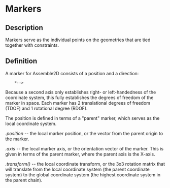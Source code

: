 # Markers

## Description

Markers serve as the individual points on the geometries that are tied together with constraints.

## Definition

A marker for Assemble2D consists of a position and a direction:

        *-->

Because a second axis only establishes right- or left-handedness of the coordinate system, this fully establishes the degrees of freedom of the marker in space. Each marker has 2 translational degrees of freedom (TDOF) and 1 rotational degree (RDOF).

The position is defined in terms of a "parent" marker, which serves as the local coordinate system. 

*.position* -- the local marker position, or the vector from the parent origin to the marker.

*.axis* -- the local marker axis, or the orientation vector of the marker. This is given in terms of the parent marker, where the parent axis is the X-axis.

*.transform()* -- the local coordinate transform, or the 3x3 rotation matrix that will translate from the local coordinate system (the parent coordinate system) to the global coordinate system (the highest coordinate system in the parent chain).